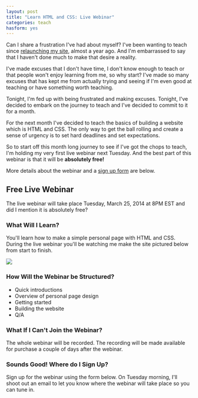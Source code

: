 ```yaml
---
layout: post
title: "Learn HTML and CSS: Live Webinar"
categories: teach
hasform: yes
---
```


Can I share a frustration I've had about myself? I've been wanting to teach since <a href="{{ site.url }}/quest-teach-learn" target="_blank">relaunching my site</a>, almost a year ago. And I'm embarrassed to say that I haven't done much to make that desire a reality.

I've made excuses that I don't have time, I don't know enough to teach or that people won't enjoy learning from me, so why start? I've made so many excuses that has kept me from actually trying and seeing if I'm even good at teaching or have something worth teaching.

Tonight, I'm fed up with being frustrated and making excuses. Tonight, I've decided to embark on the journey to teach and I've decided to commit to it for a month.

For the next month I've decided to teach the basics of building a website which is HTML and CSS. The only way to get the ball rolling and create a sense of urgency is to set hard deadlines and set expectations.

So to start off this month long journey to see if I've got the chops to teach, I'm holding my very first live webinar next Tuesday. And the best part of this webinar is that it will be __absolutely free!__

More details about the webinar and a <a href="{{ site.url }}/learn-html-css-webinar/#mc-embedded-subscribe-form">sign up form</a> are below.

## Free Live Webinar
The live webinar will take place Tuesday, March 25, 2014 at 8PM EST and did I mention it is absolutely free?

### What Will I Learn?
You'll learn how to make a simple personal page with HTML and CSS. During the live webinar you'll be watching me make the site pictured below from start to finish.

![](https://dl.dropboxusercontent.com/u/1228961/michaellee/2014/03%20-%20March/layout.jpg)

### How Will the Webinar be Structured?
- Quick introductions
- Overview of personal page design
- Getting started
- Building the website
- Q/A

### What If I Can't Join the Webinar?
The whole webinar will be recorded. The recording will be made available for purchase a couple of days after the webinar.

### Sounds Good! Where do I Sign Up?
Sign up for the webinar using the form below. On Tuesday morning, I'll shoot out an email to let you know where the webinar will take place so you can tune in.
